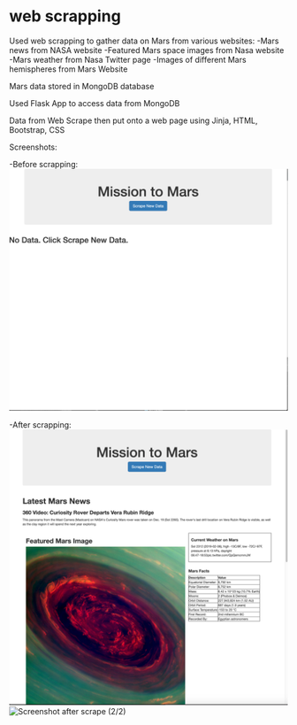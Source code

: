 # web scrapping

Used web scrapping to gather data on Mars from various websites:
  -Mars news from NASA website
  -Featured Mars space images from Nasa website
  -Mars weather from Nasa Twitter page
  -Images of different Mars hemispheres from Mars Website

Mars data stored in MongoDB database

Used Flask App to access data from MongoDB

Data from Web Scrape then put onto a web page using Jinja, HTML, Bootstrap, CSS

Screenshots:

-Before scrapping:
![Screenshot before scrape](screenshots/before_scrape.png)

-After scrapping:
![Screenshot after scrape (1/2)](screenshots/after_scrape(1:2).png)
![Screenshot after scrape (2/2)](screenshots/after_scrape(2:2).png)